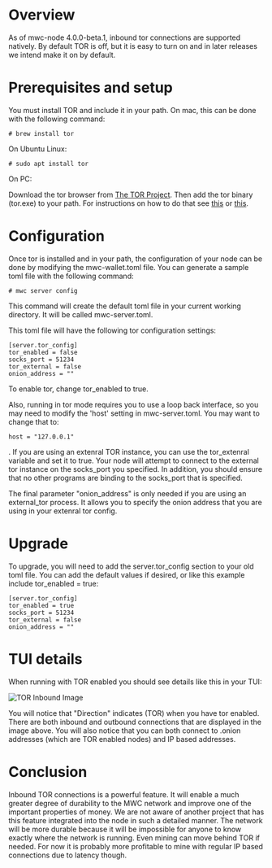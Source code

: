 # Overview

As of mwc-node 4.0.0-beta.1, inbound tor connections are supported natively. By default TOR is off, but it is easy to turn on and in later releases we intend
make it on by default.

# Prerequisites and setup

You must install TOR and include it in your path. On mac, this can be done with the following command:

```
# brew install tor
```

On Ubuntu Linux:

```
# sudo apt install tor
```

On PC:

Download the tor browser from [The TOR Project](https://www.torproject.org/download/).
Then add the tor binary (tor.exe) to your path. For instructions on how to do that see [this](https://docs.alfresco.com/4.2/tasks/fot-addpath.html) or [this](https://www.architectryan.com/2018/03/17/add-to-the-path-on-windows-10/).

# Configuration

Once tor is installed and in your path, the configuration of your node can be done by modifying the mwc-wallet.toml file. You can generate a sample toml file
with the following command:

```
# mwc server config
```

This command will create the default toml file in your current working directory. It will be called mwc-server.toml.

This toml file will have the following tor configuration settings:
```
[server.tor_config]
tor_enabled = false
socks_port = 51234
tor_external = false
onion_address = ""
```
To enable tor, change tor_enabled to true.

Also, running in tor mode requires you to use a loop back interface, so you may need to modify the 'host' setting in mwc-server.toml. You may want to change
that to:

```
host = "127.0.0.1"
```
.
If you are using an extenral TOR instance, you can use the tor_extenral variable and set it to true. Your node will attempt to connect to the external tor
instance on the socks_port you specified. In addition, you should ensure that no other programs are binding to the socks_port that is specified.

The final parameter "onion_address" is only needed if you are using an external_tor process. It allows you to specify the onion address that you are using in
your extenral tor config.

# Upgrade

To upgrade, you will need to add the server.tor_config section to your old toml file. You can add the default values if desired, or like this example include
tor_enabled = true:
```
[server.tor_config]
tor_enabled = true
socks_port = 51234
tor_external = false
onion_address = ""
```

# TUI details

When running with TOR enabled you should see details like this in your TUI:

![TOR Inbound Image](https://github.com/mwcproject/mwc-node/blob/master/doc/Screen%20Shot%202020-08-01%20at%204.52.13%20PM.png "TOR Inbound")

You will notice that "Direction" indicates (TOR) when you have tor enabled. There are both inbound and outbound connections that are displayed in the image above.
You will also notice that you can both connect to .onion addresses (which are TOR enabled nodes) and IP based addresses.

# Conclusion

Inbound TOR connections is a powerful feature. It will enable a much greater degree of durability to the MWC network and improve one of the important properties of money. We are not aware of another project that has this feature integrated into the node in such a detailed manner. The network will be more durable because
it will be impossible for anyone to know exactly where the network is running. Even mining can move behind TOR if needed. For now it is probably more profitable
to mine with regular IP based connections due to latency though.
